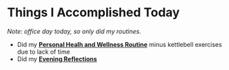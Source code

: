 # Things I Accomplished Today

_Note: office day today, so only did my routines._

- Did my **[Personal Healh and Wellness Routine](../../routines/2024/personal-health-and-wellness-routine/personal-health-and-wellness-routine-2024-week-10)** minus kettlebell exercises due to lack of time
- Did my **[Evening Reflections](../../routines/evening-reflections.md)**
